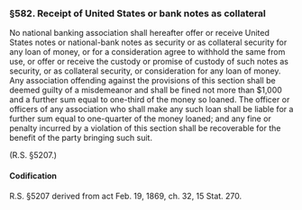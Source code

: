 ### §582. Receipt of United States or bank notes as collateral ###

No national banking association shall hereafter offer or receive United States notes or national-bank notes as security or as collateral security for any loan of money, or for a consideration agree to withhold the same from use, or offer or receive the custody or promise of custody of such notes as security, or as collateral security, or consideration for any loan of money. Any association offending against the provisions of this section shall be deemed guilty of a misdemeanor and shall be fined not more than $1,000 and a further sum equal to one-third of the money so loaned. The officer or officers of any association who shall make any such loan shall be liable for a further sum equal to one-quarter of the money loaned; and any fine or penalty incurred by a violation of this section shall be recoverable for the benefit of the party bringing such suit.

(R.S. §5207.)

#### Codification ####

R.S. §5207 derived from act Feb. 19, 1869, ch. 32, 15 Stat. 270.